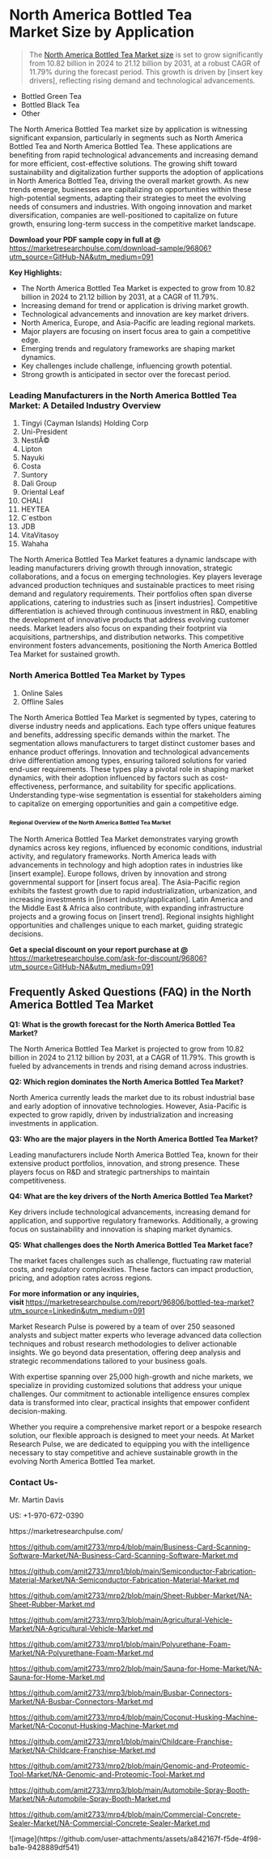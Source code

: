 <h1>North America Bottled Tea Market&nbsp;Size by Application</h1><blockquote><p>The <a href="https://marketresearchpulse.com/download-sample/96806?utm_source=GitHub-NA&amp;utm_medium=091">North America Bottled Tea Market size</a> is set to grow significantly from 10.82 billion in 2024 to 21.12 billion by 2031, at a robust CAGR of 11.79% during the forecast period. This growth is driven by [insert key drivers], reflecting rising demand and technological advancements.</p></blockquote><ul><li>Bottled Green Tea<li> Bottled Black Tea<li> Other</li></ul><p>The North America Bottled Tea market size by application is witnessing significant expansion, particularly in segments such as North America Bottled Tea and North America Bottled Tea. These applications are benefiting from rapid technological advancements and increasing demand for more efficient, cost-effective solutions. The growing shift toward sustainability and digitalization further supports the adoption of applications in North America Bottled Tea, driving the overall market growth. As new trends emerge, businesses are capitalizing on opportunities within these high-potential segments, adapting their strategies to meet the evolving needs of consumers and industries. With ongoing innovation and market diversification, companies are well-positioned to capitalize on future growth, ensuring long-term success in the competitive market landscape.</p><p><strong>Download your PDF sample copy in full at @ </strong><a href="https://marketresearchpulse.com/download-sample/96806?utm_source=GitHub-NA&amp;utm_medium=091">https://marketresearchpulse.com/download-sample/96806?utm_source=GitHub-NA&amp;utm_medium=091</a></p><p><strong>Key Highlights: </strong></p><ul><li>The North America Bottled Tea Market is expected to grow from 10.82 billion in 2024 to 21.12 billion by 2031, at a CAGR of 11.79%.</li><li>Increasing demand for trend or application is driving market growth.</li><li>Technological advancements and innovation are key market drivers.</li><li>North America, Europe, and Asia-Pacific are leading regional markets.</li><li>Major players are focusing on insert focus area to gain a competitive edge.</li><li>Emerging trends and regulatory frameworks are shaping market dynamics.</li><li>Key challenges include challenge, influencing growth potential.</li><li>Strong growth is anticipated in sector over the forecast period.</li></ul><h3>Leading Manufacturers in the North America Bottled Tea Market: A Detailed Industry Overview</h3><ol><li>Tingyi (Cayman Islands) Holding Corp</li><li>Uni-President</li><li>NestlÃ©</li><li>Lipton</li><li>Nayuki</li><li>Costa</li><li>Suntory</li><li>Dali Group</li><li>Oriental Leaf</li><li>CHALI</li><li>HEYTEA</li><li>C`estbon</li><li>JDB</li><li>VitaVitasoy</li><li>Wahaha</li></ol><div class="flex max-w-full flex-col flex-grow"><div class="min-h-8 text-message flex w-full flex-col items-end gap-2 whitespace-normal break-words [.text-message+&amp;]:mt-5" dir="auto" data-message-author-role="assistant" data-message-id="fd8432e4-4910-450d-b182-61b7bfb0a01f" data-message-model-slug="gpt-4o"><div class="flex w-full flex-col gap-1 empty:hidden first:pt-[3px]"><div class="markdown prose w-full break-words dark:prose-invert light"><p>The North America Bottled Tea Market features a dynamic landscape with leading manufacturers driving growth through innovation, strategic collaborations, and a focus on emerging technologies. Key players leverage advanced production techniques and sustainable practices to meet rising demand and regulatory requirements. Their portfolios often span diverse applications, catering to industries such as [insert industries]. Competitive differentiation is achieved through continuous investment in R&amp;D, enabling the development of innovative products that address evolving customer needs. Market leaders also focus on expanding their footprint via acquisitions, partnerships, and distribution networks. This competitive environment fosters advancements, positioning the North America Bottled Tea Market for sustained growth.</p></div></div></div></div><h3>North America Bottled Tea Market by Types</h3><ol><li>Online Sales<li> Offline Sales</li></ol><div class="flex max-w-full flex-col flex-grow"><div class="min-h-8 text-message flex w-full flex-col items-end gap-2 whitespace-normal break-words [.text-message+&amp;]:mt-5" dir="auto" data-message-author-role="assistant" data-message-id="084470be-0bb7-4664-bddf-5156b4f41249" data-message-model-slug="gpt-4o-mini"><div class="flex w-full flex-col gap-1 empty:hidden first:pt-[3px]"><div class="markdown prose w-full break-words dark:prose-invert light"><p>The North America Bottled Tea Market is segmented by types, catering to diverse industry needs and applications. Each type offers unique features and benefits, addressing specific demands within the market. The segmentation allows manufacturers to target distinct customer bases and enhance product offerings. Innovation and technological advancements drive differentiation among types, ensuring tailored solutions for varied end-user requirements. These types play a pivotal role in shaping market dynamics, with their adoption influenced by factors such as cost-effectiveness, performance, and suitability for specific applications. Understanding type-wise segmentation is essential for stakeholders aiming to capitalize on emerging opportunities and gain a competitive edge.</p></div></div></div></div><h3><span style="font-size: 11px;">Regional Overview of the North America Bottled Tea Market</span></h3><div class="flex max-w-full flex-col flex-grow"><div class="min-h-8 text-message flex w-full flex-col items-end gap-2 whitespace-normal break-words [.text-message+&amp;]:mt-5" dir="auto" data-message-author-role="assistant" data-message-id="e9038762-ce64-4e30-91c9-9bd413514231" data-message-model-slug="gpt-4o-mini"><div class="flex w-full flex-col gap-1 empty:hidden first:pt-[3px]"><div class="markdown prose w-full break-words dark:prose-invert light"><p>The North America Bottled Tea Market demonstrates varying growth dynamics across key regions, influenced by economic conditions, industrial activity, and regulatory frameworks. North America leads with advancements in technology and high adoption rates in industries like [insert example]. Europe follows, driven by innovation and strong governmental support for [insert focus area]. The Asia-Pacific region exhibits the fastest growth due to rapid industrialization, urbanization, and increasing investments in [insert industry/application]. Latin America and the Middle East &amp; Africa also contribute, with expanding infrastructure projects and a growing focus on [insert trend]. Regional insights highlight opportunities and challenges unique to each market, guiding strategic decisions.</p></div></div></div></div><p><strong>Get a special discount on your report purchase at @ </strong><a href="https://marketresearchpulse.com/ask-for-discount/96806?utm_source=GitHub-NA&amp;utm_medium=091">https://marketresearchpulse.com/ask-for-discount/96806?utm_source=GitHub-NA&amp;utm_medium=091</a></p><h2>Frequently Asked Questions (FAQ) in the North America Bottled Tea Market</h2><p><strong>Q1: What is the growth forecast for the North America Bottled Tea Market?</strong></p><p>The North America Bottled Tea Market is projected to grow from 10.82 billion in 2024 to 21.12 billion by 2031, at a CAGR of 11.79%. This growth is fueled by advancements in trends and rising demand across industries.</p><p><strong>Q2: Which region dominates the North America Bottled Tea Market?</strong></p><p>North America currently leads the market due to its robust industrial base and early adoption of innovative technologies. However, Asia-Pacific is expected to grow rapidly, driven by industrialization and increasing investments in application.</p><p><strong>Q3: Who are the major players in the North America Bottled Tea Market?</strong></p><p>Leading manufacturers include North America Bottled Tea, known for their extensive product portfolios, innovation, and strong presence. These players focus on R&amp;D and strategic partnerships to maintain competitiveness.</p><p><strong>Q4: What are the key drivers of the North America Bottled Tea Market?</strong></p><p>Key drivers include technological advancements, increasing demand for application, and supportive regulatory frameworks. Additionally, a growing focus on sustainability and innovation is shaping market dynamics.</p><p><strong>Q5: What challenges does the North America Bottled Tea Market face?</strong></p><p>The market faces challenges such as challenge, fluctuating raw material costs, and regulatory complexities. These factors can impact production, pricing, and adoption rates across regions.</p><p><strong>For more information or any inquiries, visit&nbsp;</strong><a href="https://marketresearchpulse.com/report/96806/bottled-tea-market?utm_source=Linkedin&utm_medium=091">https://marketresearchpulse.com/report/96806/bottled-tea-market?utm_source=Linkedin&utm_medium=091</a></p><p>Market Research Pulse is powered by a team of over 250 seasoned analysts and subject matter experts who leverage advanced data collection techniques and robust research methodologies to deliver actionable insights. We go beyond data presentation, offering deep analysis and strategic recommendations tailored to your business goals.</p><p>With expertise spanning over 25,000 high-growth and niche markets, we specialize in providing customized solutions that address your unique challenges. Our commitment to actionable intelligence ensures complex data is transformed into clear, practical insights that empower confident decision-making.</p><p>Whether you require a comprehensive market report or a bespoke research solution, our flexible approach is designed to meet your needs. At Market Research Pulse, we are dedicated to equipping you with the intelligence necessary to stay competitive and achieve sustainable growth in the evolving North America Bottled Tea market.</p><h3><strong>Contact Us-</strong></h3><p>Mr. Martin Davis</p><p>US: +1-970-672-0390</p><p>https://marketresearchpulse.com/</p><p><a href="https://github.com/amit2733/mrp4/blob/main/Business-Card-Scanning-Software-Market/NA-Business-Card-Scanning-Software-Market.md">https://github.com/amit2733/mrp4/blob/main/Business-Card-Scanning-Software-Market/NA-Business-Card-Scanning-Software-Market.md</a></p><p><a href="https://github.com/amit2733/mrp1/blob/main/Semiconductor-Fabrication-Material-Market/NA-Semiconductor-Fabrication-Material-Market.md">https://github.com/amit2733/mrp1/blob/main/Semiconductor-Fabrication-Material-Market/NA-Semiconductor-Fabrication-Material-Market.md</a></p><p><a href="https://github.com/amit2733/mrp2/blob/main/Sheet-Rubber-Market/NA-Sheet-Rubber-Market.md">https://github.com/amit2733/mrp2/blob/main/Sheet-Rubber-Market/NA-Sheet-Rubber-Market.md</a></p><p><a href="https://github.com/amit2733/mrp3/blob/main/Agricultural-Vehicle-Market/NA-Agricultural-Vehicle-Market.md">https://github.com/amit2733/mrp3/blob/main/Agricultural-Vehicle-Market/NA-Agricultural-Vehicle-Market.md</a></p><p><a href="https://github.com/amit2733/mrp1/blob/main/Polyurethane-Foam-Market/NA-Polyurethane-Foam-Market.md">https://github.com/amit2733/mrp1/blob/main/Polyurethane-Foam-Market/NA-Polyurethane-Foam-Market.md</a></p><p><a href="https://github.com/amit2733/mrp2/blob/main/Sauna-for-Home-Market/NA-Sauna-for-Home-Market.md">https://github.com/amit2733/mrp2/blob/main/Sauna-for-Home-Market/NA-Sauna-for-Home-Market.md</a></p><p><a href="https://github.com/amit2733/mrp3/blob/main/Busbar-Connectors-Market/NA-Busbar-Connectors-Market.md">https://github.com/amit2733/mrp3/blob/main/Busbar-Connectors-Market/NA-Busbar-Connectors-Market.md</a></p><p><a href="https://github.com/amit2733/mrp4/blob/main/Coconut-Husking-Machine-Market/NA-Coconut-Husking-Machine-Market.md">https://github.com/amit2733/mrp4/blob/main/Coconut-Husking-Machine-Market/NA-Coconut-Husking-Machine-Market.md</a></p><p><a href="https://github.com/amit2733/mrp1/blob/main/Childcare-Franchise-Market/NA-Childcare-Franchise-Market.md">https://github.com/amit2733/mrp1/blob/main/Childcare-Franchise-Market/NA-Childcare-Franchise-Market.md</a></p><p><a href="https://github.com/amit2733/mrp2/blob/main/Genomic-and-Proteomic-Tool-Market/NA-Genomic-and-Proteomic-Tool-Market.md">https://github.com/amit2733/mrp2/blob/main/Genomic-and-Proteomic-Tool-Market/NA-Genomic-and-Proteomic-Tool-Market.md</a></p><p><a href="https://github.com/amit2733/mrp3/blob/main/Automobile-Spray-Booth-Market/NA-Automobile-Spray-Booth-Market.md">https://github.com/amit2733/mrp3/blob/main/Automobile-Spray-Booth-Market/NA-Automobile-Spray-Booth-Market.md</a></p><p><a href="https://github.com/amit2733/mrp4/blob/main/Commercial-Concrete-Sealer-Market/NA-Commercial-Concrete-Sealer-Market.md">https://github.com/amit2733/mrp4/blob/main/Commercial-Concrete-Sealer-Market/NA-Commercial-Concrete-Sealer-Market.md</a></p>
![image](https://github.com/user-attachments/assets/a842167f-f5de-4f98-ba1e-9428889df541)
